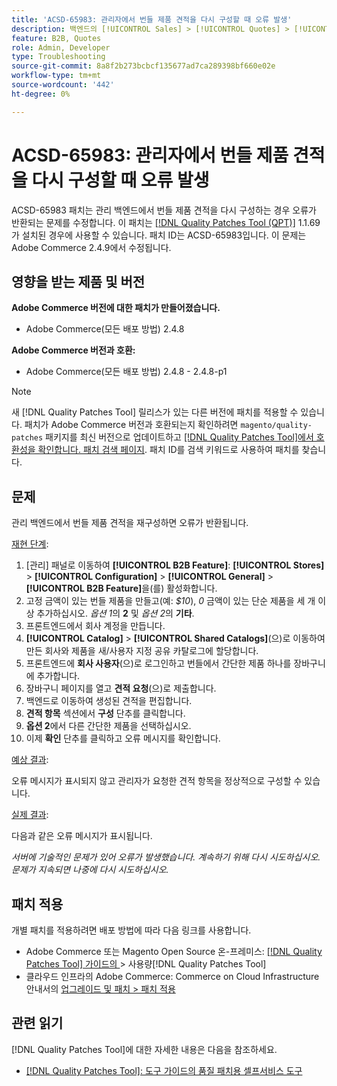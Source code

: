 ```yaml
---
title: 'ACSD-65983: 관리자에서 번들 제품 견적을 다시 구성할 때 오류 발생'
description: 백엔드의 [!UICONTROL Sales] > [!UICONTROL Quotes] > [!UICONTROL Edit] 화면에서 번들 제품을 구성하려고 할 때 오류가 표시되는 Adobe Commerce 문제를 해결하려면 ACSD-65983 패치를 적용합니다.
feature: B2B, Quotes
role: Admin, Developer
type: Troubleshooting
source-git-commit: 8a8f2b273bcbcf135677ad7ca289398bf660e02e
workflow-type: tm+mt
source-wordcount: '442'
ht-degree: 0%

---
```



# ACSD-65983: 관리자에서 번들 제품 견적을 다시 구성할 때 오류 발생

ACSD-65983 패치는 관리 백엔드에서 번들 제품 견적을 다시 구성하는 경우 오류가 반환되는 문제를 수정합니다. 이 패치는 [[!DNL Quality Patches Tool (QPT)]](/help/tools/quality-patches-tool/quality-patches-tool-to-self-serve-quality-patches.md) 1.1.69가 설치된 경우에 사용할 수 있습니다. 패치 ID는 ACSD-65983입니다. 이 문제는 Adobe Commerce 2.4.9에서 수정됩니다.

## 영향을 받는 제품 및 버전

**Adobe Commerce 버전에 대한 패치가 만들어졌습니다.**

* Adobe Commerce(모든 배포 방법) 2.4.8

**Adobe Commerce 버전과 호환:**

* Adobe Commerce(모든 배포 방법) 2.4.8 - 2.4.8-p1

>[!NOTE]
>
>새 [!DNL Quality Patches Tool] 릴리스가 있는 다른 버전에 패치를 적용할 수 있습니다. 패치가 Adobe Commerce 버전과 호환되는지 확인하려면 `magento/quality-patches` 패키지를 최신 버전으로 업데이트하고 [[!DNL Quality Patches Tool]에서 호환성을 확인합니다. 패치 검색 페이지](https://experienceleague.adobe.com/tools/commerce-quality-patches/index.html?lang=ko). 패치 ID를 검색 키워드로 사용하여 패치를 찾습니다.

## 문제

관리 백엔드에서 번들 제품 견적을 재구성하면 오류가 반환됩니다.

<u>재현 단계</u>:

1. [관리] 패널로 이동하여 **[!UICONTROL B2B Feature]**: **[!UICONTROL Stores]** > **[!UICONTROL Configuration]** > **[!UICONTROL General]** > **[!UICONTROL B2B Feature]**&#x200B;을(를) 활성화합니다.
1. 고정 금액이 있는 번들 제품을 만들고(예: *$10*), *0* 금액이 있는 단순 제품을 세 개 이상 추가하십시오. *옵션 1*&#x200B;의 **2** 및 *옵션 2*&#x200B;의 **기타**.
1. 프론트엔드에서 회사 계정을 만듭니다.
1. **[!UICONTROL Catalog]** > **[!UICONTROL Shared Catalogs]**(으)로 이동하여 만든 회사와 제품을 새/사용자 지정 공유 카탈로그에 할당합니다.
1. 프론트엔드에 **회사 사용자**(으)로 로그인하고 번들에서 간단한 제품 하나를 장바구니에 추가합니다.
1. 장바구니 페이지를 열고 **견적 요청**(으)로 제출합니다.
1. 백엔드로 이동하여 생성된 견적을 편집합니다.
1. **견적 항목** 섹션에서 **구성** 단추를 클릭합니다.
1. **옵션 2**&#x200B;에서 다른 간단한 제품을 선택하십시오.
1. 이제 **확인** 단추를 클릭하고 오류 메시지를 확인합니다.

<u>예상 결과</u>:

오류 메시지가 표시되지 않고 관리자가 요청한 견적 항목을 정상적으로 구성할 수 있습니다.

<u>실제 결과</u>:

다음과 같은 오류 메시지가 표시됩니다.

*서버에 기술적인 문제가 있어 오류가 발생했습니다. 계속하기 위해 다시 시도하십시오. 문제가 지속되면 나중에 다시 시도하십시오.*

## 패치 적용

개별 패치를 적용하려면 배포 방법에 따라 다음 링크를 사용합니다.

* Adobe Commerce 또는 Magento Open Source 온-프레미스: [[!DNL Quality Patches Tool]  가이드의 ](/help/tools/quality-patches-tool/usage.md)> 사용량[!DNL Quality Patches Tool]
* 클라우드 인프라의 Adobe Commerce: Commerce on Cloud Infrastructure 안내서의 [업그레이드 및 패치 > 패치 적용](https://experienceleague.adobe.com/docs/commerce-cloud-service/user-guide/develop/upgrade/apply-patches.html?lang=ko)

## 관련 읽기

[!DNL Quality Patches Tool]에 대한 자세한 내용은 다음을 참조하세요.

* [[!DNL Quality Patches Tool]: 도구 가이드의 품질 패치용 셀프서비스 도구](/help/tools/quality-patches-tool/quality-patches-tool-to-self-serve-quality-patches.md)
